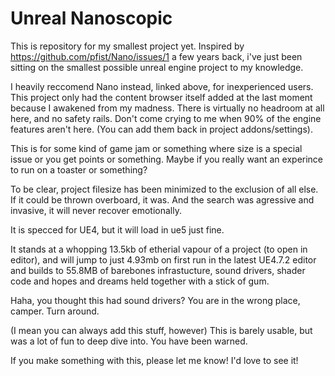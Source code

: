 # Unreal Nanoscopic

This is repository for my smallest project yet.
Inspired by https://github.com/pfist/Nano/issues/1 a few years back, i've just been sitting on the smallest possible unreal engine project to my knowledge.

I heavily reccomend Nano instead, linked above, for inexperienced users. This project only had the content browser itself added at the last moment because I awakened from my madness.
There is virtually no headroom at all here, and no safety rails. Don't come crying to me when 90% of the engine features aren't here. (You can add them back in project addons/settings).

This is for some kind of game jam or something where size is a special issue or you get points or something. Maybe if you really want an experince to run on a toaster or something?

To be clear, project filesize has been minimized to the exclusion of all else. If it could be thrown overboard, it was. And the search was agressive and invasive, it will never recover emotionally.

It is specced for UE4, but it will load in ue5 just fine.

It stands at a whopping 13.5kb of etherial vapour of a project (to open in editor), and will jump to just 4.93mb on first run in the latest UE4.7.2 editor and builds to 55.8MB of barebones infrastucture, sound drivers, shader code and hopes and dreams held together with a stick of gum.

Haha, you thought this had sound drivers? You are in the wrong place, camper. Turn around.

(I mean you can always add this stuff, however) This is barely usable, but was a lot of fun to deep dive into. You have been warned.

If you make something with this, please let me know! I'd love to see it!
